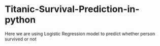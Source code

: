 # Titanic-Survival-Prediction-in-python
Here we are using Logistic Regression model to predict whether person survived or not 
